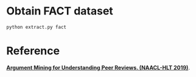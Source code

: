 # Obtain FACT dataset

    python extract.py fact 

# Reference
**[Argument Mining for Understanding Peer Reviews. (NAACL-HLT 2019)](https://www.aclweb.org/anthology/N19-1219.pdf)**.
